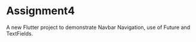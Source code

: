 # Assignment4

A new Flutter project to demonstrate Navbar Navigation, use of Future and TextFields.
